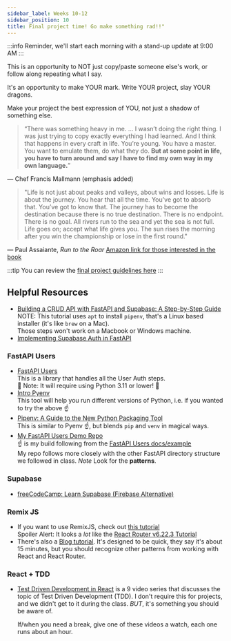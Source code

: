 ```yaml
---
sidebar_label: Weeks 10-12
sidebar_position: 10
title: Final project time! Go make something rad!!"
---
```

<!-- markdownlint-disable no-inline-html -->

:::info
Reminder, we'll start each morning with a stand-up update at 9:00 AM
:::

This is an opportunity to NOT just copy/paste someone else's work, or follow along repeating what I say.

It's an opportunity to make YOUR mark. Write YOUR project, slay YOUR dragons.

Make your project the best expression of YOU, not just a shadow of something else.

> “There was something heavy in me. … I wasn’t doing the right thing. I was just trying to copy exactly everything I had learned. And I think that happens in every craft in life. You’re young. You have a master. You want to emulate them, do what they do. **But at some point in life, you have to turn around and say I have to find my own way in my own language.**”

— Chef Francis Mallmann (emphasis added)

> "Life is not just about peaks and valleys, about wins and losses. Life is about the journey. You hear that all the time. You’ve got to absorb that. You’ve got to know that. The journey has to become the destination because there is no true destination. There is no endpoint. There is no goal. All rivers run to the sea and yet the sea is not full. Life goes on; accept what life gives you. The sun rises the morning after you win the championship or lose in the first round."

— Paul Assaiante, _Run to the Roar_ [Amazon link for those interested in the book](https://www.amazon.com/Run-Roar-Coaching-Overcome-Fear/dp/1591844711)

:::tip
You can review the [final project guidelines here](/docs/cohorts/cohort17/final-project/)
:::

## Helpful Resources

- [Building a CRUD API with FastAPI and Supabase: A Step-by-Step Guide](https://blog.theinfosecguy.xyz/building-a-crud-api-with-fastapi-and-supabase-a-step-by-step-guide#heading-integrating-fastapi-with-supabase)
  <br/>NOTE: This tutorial uses `apt` to install `pipenv`, that's a Linux based installer (it's like `brew` on a Mac).
  <br/>Those steps won't work on a Macbook or Windows machine.
- [Implementing Supabase Auth in FastAPI](https://phillyharper.medium.com/implementing-supabase-auth-in-fastapi-63d9d8272c7b)

### FastAPI Users

- [FastAPI Users](https://fastapi-users.github.io/fastapi-users/latest/)
  <br/>This is a library that handles all the User Auth steps.
  <br/>:rotating_light: Note: It will require using Python 3.11 or lower! :rotating_light:
- [Intro Pyenv](https://realpython.com/intro-to-pyenv/)
  <br/>This tool will help you run different versions of Python, i.e. if you wanted to try the above :point_up:
- [Pipenv: A Guide to the New Python Packaging Tool](https://realpython.com/pipenv-guide/)
  <br/>This is similar to Pyenv :point_up:, but blends `pip` and `venv` in magical ways.
- [My FastAPI Users Demo Repo](https://github.com/seanrreid/fastapi-users-demo)
  <br/>:point_up: is my build following from the [FastAPI Users docs/example](https://fastapi-users.github.io/fastapi-users/latest/configuration/full-example/)
  <br/>My repo follows more closely with the other FastAPI directory structure we followed in class. _Note_ Look for the **patterns**.

### Supabase

- [freeCodeCamp: Learn Supabase (Firebase Alternative)](https://www.youtube.com/watch?v=dU7GwCOgvNY)

### Remix JS

- If you want to use RemixJS, check out [this tutorial](https://remix.run/docs/en/main/start/tutorial)
  <br/>Spoiler Alert: It looks a _lot_ like the [React Router v6.22.3 Tutorial](https://reactrouter.com/en/main/start/tutorial)
- There's also a [Blog tutorial](https://remix.run/docs/en/main/tutorials/blog). It's designed to be quick, they say it's about 15 minutes, but you should recognize other patterns from working with React and React Router.

### React + TDD

- [Test Driven Development in React](https://www.youtube.com/playlist?list=PLXXnezSEtvNMlfJFd1Z2wilxymcOaVl9Q) is a 9 video series that discusses the topic of Test Driven Development (TDD). I don't require this for projects, and we didn't get to it during the class. _BUT_, it's something you should be aware of.

  If/when you need a break, give one of these videos a watch, each one runs about an hour.
